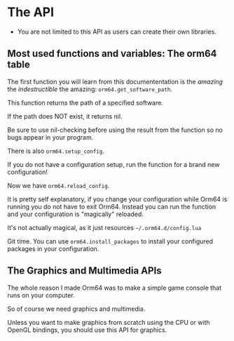 # The API

* You are not limited to this API as users can create their own libraries.

## Most used functions and variables: The orm64 table

The first function you will learn from this documententation is the *amazing* the *indestructible* the amazing: `orm64.get_software_path`.

This function returns the path of a specified software.

If the path does NOT exist, it returns nil.

Be sure to use nil-checking before using the result from the function so no bugs appear in your program.

There is also `orm64.setup_config`.

If you do not have a configuration setup, run the function for a brand new configuration!

Now we have `orm64.reload_config`.

It is pretty self explanatory, if you change your configuration while Orm64 is running you do not have to exit Orm64.
Instead you can run the function and your configuration is "magically" reloaded.

It's not actually magical, as it just resources `~/.orm64.d/config.lua`

Git time. You can use `orm64.install_packages` to install your configured packages in your configuration.

## The Graphics and Multimedia APIs

The whole reason I made Orm64 was to make a simple game console that runs on your computer.

So of course we need graphics and multimedia.

Unless you want to make graphics from scratch using the CPU or with OpenGL bindings, you should use this API for graphics.
